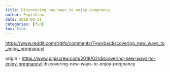 ```yaml
---
title: Discovering new ways to enjoy pregnancy
author: PipisCrew
date: 2018-02-21
categories: [fun]
toc: true
---
```


https://www.reddit.com/r/gifs/comments/7ywvba/discovering_new_ways_to_enjoy_pregnancy/

origin - https://www.pipiscrew.com/2018/02/discovering-new-ways-to-enjoy-pregnancy/ discovering-new-ways-to-enjoy-pregnancy